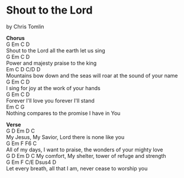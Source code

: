 # Shout to the Lord

by Chris Tomlin

**Chorus** \
G             Em           C           D \
Shout to the Lord all the earth let us sing \
G         Em       C             D \
Power and majesty praise to the king \
Em                          C                    D     C/D     D \
Mountains bow down and the seas will roar at the sound of your name \
G           Em        C             D \
I sing for joy at the work of your hands \
G             Em         C           D \
Forever I'll love you forever I'll stand \
Em                        C                G \
Nothing compares to the promise I have in You
 
 
**Verse** \
G         D           Em            D         C \
 My Jesus, My Savior, Lord there is none like you \
           G                Em                        F   F6 C \
All of my days, I want to praise, the wonders of your mighty love \
G           D            Em        D            C
 My comfort, My shelter, tower of refuge and strength \
            G                Em                 F  C/E  Dsus4 D \
Let every breath, all that I am, never cease to worship you
